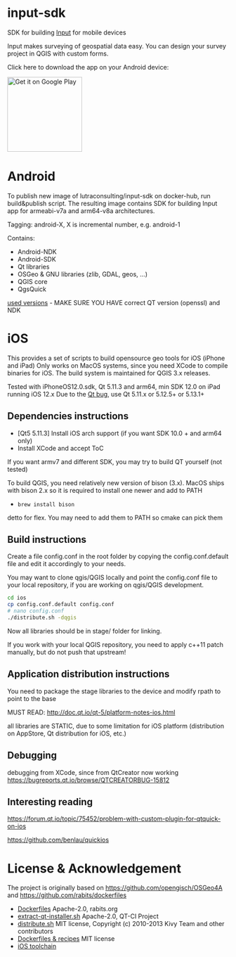 # input-sdk
SDK for building [Input](https://github.com/lutraconsulting/input) for mobile devices

Input makes surveying of geospatial data easy. You can design your survey project in QGIS with custom forms.

Click here to download the app on your Android device:

<a href='https://play.google.com/store/apps/details?id=uk.co.lutraconsulting&ah=GSqwibzO2n63iMlCjHmMuBk89t4&pcampaignid=MKT-Other-global-all-co-prtnr-py-PartBadge-Mar2515-1&pcampaignid=MKT-Other-global-all-co-prtnr-py-PartBadge-Mar2515-1'><img alt='Get it on Google Play' src='https://play.google.com/intl/en_us/badges/images/generic/en_badge_web_generic.png' width="170" /></a>

# Android 

To publish new image of lutraconsulting/input-sdk on docker-hub, run build&publish script.
The resulting image contains SDK for building Input app for armeabi-v7a and arm64-v8a architectures.

Tagging: android-X, X is incremental number, e.g. android-1

Contains:
  - Android-NDK
  - Android-SDK
  - Qt libraries
  - OSGeo & GNU libraries (zlib, GDAL, geos, ...)
  - QGIS core
  - QgsQuick

[used versions](android/Dockerfile) - MAKE SURE YOU HAVE correct QT version (openssl) and NDK

# iOS

This provides a set of scripts to build opensource geo tools for iOS (iPhone and iPad)
Only works on MacOS systems, since you need XCode to compile binaries for iOS. The build system is maintained for QGIS 3.x 
releases.

Tested with iPhoneOS12.0.sdk, Qt 5.11.3 and arm64, min SDK 12.0 on iPad running iOS 12.x
Due to the [Qt bug](https://bugreports.qt.io/browse/QTBUG-77031), use Qt 5.11.x or 5.12.5+ or 5.13.1+

Dependencies instructions
-------------------------
- [Qt5 5.11.3] Install iOS arch support (if you want SDK 10.0 + and arm64 only)
- Install XCode and accept ToC

If you want armv7 and different SDK, you may try to build QT yourself (not tested)

To build QGIS, you need relatively new version of bison (3.x). MacOS ships with bison 2.x
so it is required to install one newer and add to PATH
- `brew install bison`

detto for flex. You may need to add them to PATH so cmake can pick them

Build instructions
-----------
Create a file config.conf in the root folder by copying the config.conf.default
file and edit it accordingly to your needs.

You may want to clone qgis/QGIS locally and point the config.conf file to your local 
repository, if you are working on qgis/QGIS development. 

```sh
cd ios 
cp config.conf.default config.conf
# nano config.conf
./distribute.sh -dqgis
```

Now all libraries should be in stage/<architecture> folder for linking.

If you work with your local QGIS repository, you need to apply c++11 patch manually,
but do not push that upstream!


Application distribution instructions
-------------------------------------

You need to package the stage libraries to the device and modify rpath to point 
to the base

MUST READ: http://doc.qt.io/qt-5/platform-notes-ios.html

all libraries are STATIC, due to some limitation for iOS platform (distribution on AppStore, Qt
distribution for iOS, etc.)

Debugging
---------

debugging from XCode, since from QtCreator now working
https://bugreports.qt.io/browse/QTCREATORBUG-15812

Interesting reading
-------------------

https://forum.qt.io/topic/75452/problem-with-custom-plugin-for-qtquick-on-ios

https://github.com/benlau/quickios

# License & Acknowledgement

The project is originally based on https://github.com/opengisch/OSGeo4A
and https://github.com/rabits/dockerfiles

- [Dockerfiles](https://github.com/rabits/dockerfiles) Apache-2.0, rabits.org
- [extract-qt-installer.sh](https://github.com/benlau/qtci) Apache-2.0, QT-CI Project
- [distribute.sh](https://github.com/opengisch/OSGeo4A/blob/master/LICENSE-for-distribute-sh) MIT license, Copyright (c) 2010-2013 Kivy Team and other contributors
- [Dockerfiles & recipes](https://github.com/opengisch/OSGeo4A) MIT license
- [iOS toolchain](https://github.com/cristeab/ios-cmake.git)
